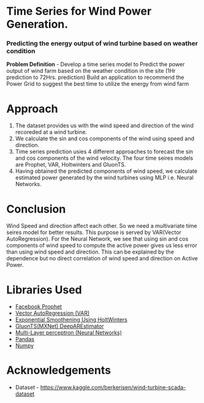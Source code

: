 # Time Series for Wind Power Generation.  
<h3>Predicting the energy output of wind turbine based on weather condition</h3>

**Problem Definition** - Develop a time series model to Predict the power output of wind farm based on the weather condition in the site (1Hr prediction to 72Hrs. prediction) Build an application to recommend the Power Grid to suggest the best time to utilize the energy from wind farm

# Approach 
1. The dataset provides us with the wind speed and direction of the wind recoreded at a wind turbine. 
2. We calculate the sin and cos components of the wind using speed and direction. 
3. Time series prediction usies 4 different approaches to forecast the sin and cos components of the wind velocity. The four time seires models are Prophet, VAR, Holtwinters and GluonTS. 
4. Having obtained the predicted components of wind speed, we calculate estimated power generated by the wind turbines using MLP i.e. Neural Networks. 

# Conclusion
Wind Speed and direction affect each other. So we need a multivariate time seires model for better results. This purpose is served by VAR(Vector AutoRegression). For the Neural Network, we see that using sin and cos components of wind speed to compute the active power gives us less error than using wind speed and direction. This can be explained by the dependence but no direct correlation of wind speed and direction on Active Power. 

# Libraries Used 
* <a href="https://facebook.github.io/prophet/" >Facebook Prophet</a>
* <a href="https://www.statsmodels.org/dev/generated/statsmodels.tsa.vector_ar.var_model.VAR.html?highlight=var#statsmodels.tsa.vector_ar.var_model.VAR" >Vector AutoRegression (VAR)</a>
* <a href="https://www.statsmodels.org/dev/generated/statsmodels.tsa.holtwinters.ExponentialSmoothing.html" >Exponential Smoothening Using HoltWinters</a>
* <a href="https://gluon-ts.mxnet.io/" >GluonTS(MXNet) DeepAREstimator</a>
* <a href="https://scikit-learn.org/stable/modules/neural_networks_supervised.html" >Multi-Layer perceptron (Neural Networks)</a>
* <a href="https://pandas.pydata.org/" >Pandas</a>
* <a href="https://numpy.org/" >Numpy</a>

# Acknowledgements 
* Dataset - https://www.kaggle.com/berkerisen/wind-turbine-scada-dataset
